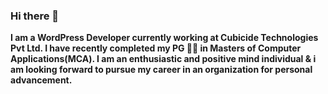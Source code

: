 ### Hi there 👋

<b>I am a WordPress Developer currently working at Cubicide Technologies Pvt Ltd. I have recently completed my PG 👨‍🎓 in Masters of Computer Applications(MCA). I am an enthusiastic and positive mind individual & i am looking forward to pursue my career in an
organization for personal advancement.<b>

<!--
**imuralice/imuralice** is a ✨ _special_ ✨ repository because its `README.md` (this file) appears on your GitHub profile.

Here are some ideas to get you started:

- 🔭 I’m currently working on ...
- 🌱 I’m currently learning ...
- 👯 I’m looking to collaborate on ...
- 🤔 I’m looking for help with ...
- 💬 Ask me about ...
- 📫 How to reach me: ...
- 😄 Pronouns: ...
- ⚡ Fun fact: ...
-->
